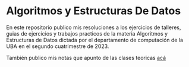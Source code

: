 # Algoritmos y Estructuras De Datos
En este repositorio publico mis resoluciones a los ejercicios de talleres, guias de ejercicios y trabajos practicos de la materia Algoritmos y Estructuras de Datos dictada por el departamento de computación de la UBA en el segundo cuatrimestre de 2023.

También publico mis notas que apunto de las clases teoricas [acá](../notas-teoricas)
